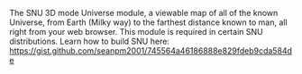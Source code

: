 The SNU 3D mode Universe module, a viewable map of all of the known Universe, from Earth (Milky way) to the farthest distance known to man, all right from your web browser. This module is required in certain SNU distributions. Learn how to build SNU here: https://gist.github.com/seanpm2001/745564a46186888e829fdeb9cda584de 
